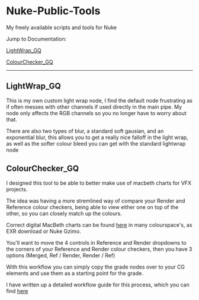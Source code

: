 # Nuke-Public-Tools
My freely available scripts and tools for Nuke


Jump to Documentation:

[LightWrap_GQ](https://github.com/gquelch/Nuke-Public-Gizmos#lightwrap_gq)

[ColourChecker_GQ](https://github.com/gquelch/Nuke-Public-Gizmos/blob/master/README.md#colourchecker_gq)

---

## LightWrap_GQ

This is my own custom light wrap node, I find the default node frustrating as if often messes with other channels if used directly in the main pipe. My node only affects the RGB channels so you no longer have to worry about that.

There are also two types of blur, a standard soft gausian, and an exponential blur, this allows you to get a really nice falloff in the light wrap, as well as the softer colour bleed you can get with the standard lightwrap node

## ColourChecker_GQ

I designed this tool to be able to better make use of macbeth charts for VFX projects.

The idea was having a more stremlined way of compare your Render and Reference colour checkers, being able to view either one on top of the other, so you can closely match up the colours.

Correct digital MacBeth charts can be found [here](http://www.nukepedia.com/gizmos/draw/x-rite-colorchecker-classic-2005-gretagmacbeth) in many colourspace's, as EXR download or Nuke Gzimo.

You'll want to move the 4 controls in Reference and Render dropdowns to the corners of your Reference and Render colour checkers, then you have 3 options (Merged, Ref / Render, Render / Ref)

With this workflow you can simply copy the grade nodes over to your CG elements and use them as a starting point for the grade.

I have written up a detailed workflow guide for this process, which you can find [here](https://gquelch.github.io/2020/05/14/Colour-Checker-Nuke-Workflow-d6e754f150584b09ba230bf43706539d/)
